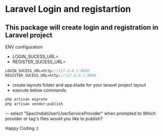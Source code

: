 # Laravel Login and registartion

## This package will create login and registration in Laravel project

ENV configuration

- LOGIN_SUCESS_URL= <redirect user after login>
- REGISTER_SUCESS_URL=<redirect user after register>

```p
LOGIN_SUCESS_URL=http://127.0.0.1:8000
REGISTER_SUCESS_URL=http://127.0.0.1:8000
```

- create layouts folder and app.blade for your laravel project layout 
- execute below commands

```p
php artisan migrate
php artisan vendor:publish
```
-- select "SpecIndia\User\UserServiceProvider" when prompted to  Which provider or tag's files would you like to publish?


Happy Coding :)

